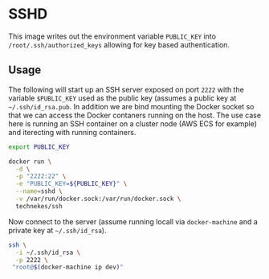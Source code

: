 # SSHD

This image writes out the environment variable `PUBLIC_KEY` into `/root/.ssh/authorized_keys` allowing for key based authentication.

## Usage

The following will start up an SSH server exposed on port `2222` with the variable `$PUBLIC_KEY` used as the public key (assumes a public key at `~/.ssh/id_rsa.pub`. In addition we are bind mounting the Docker socket so that we can access the Docker contaners running on the host. The use case here is running an SSH container on a cluster node (AWS ECS for example) and iterecting with running containers.

```sh
export PUBLIC_KEY

docker run \
  -d \
  -p "2222:22" \
  -e "PUBLIC_KEY=${PUBLIC_KEY}" \
  --name=sshd \
  -v /var/run/docker.sock:/var/run/docker.sock \
  technekes/ssh
```

Now connect to the server (assume running locall via `docker-machine` and a private key at `~/.ssh/id_rsa`).

```sh
ssh \
  -i ~/.ssh/id_rsa \
  -p 2222 \
 "root@$(docker-machine ip dev)"
```
